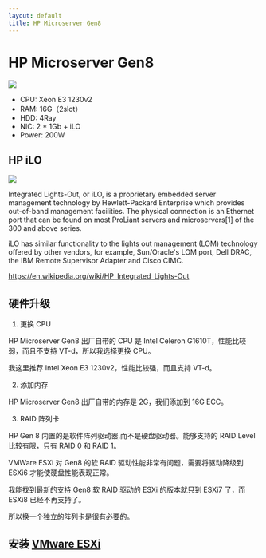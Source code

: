 ```yaml
---
layout: default
title: HP Microserver Gen8
---
```


# HP Microserver Gen8

![](https://rabbit-note.com/wp-content/uploads/2019/08/MicroServerGen8.jpg)

+ CPU: Xeon E3 1230v2
+ RAM: 16G（2slot）
+ HDD: 4Ray
+ NIC: 2 * 1Gb + iLO
+ Power: 200W

## HP iLO

![](https://www.storagereview.com/wp-content/uploads/2019/05/StorageReview-HP-iLO.jpg)

Integrated Lights-Out, or iLO, is a proprietary embedded server management technology by Hewlett-Packard Enterprise which provides out-of-band management facilities. The physical connection is an Ethernet port that can be found on most ProLiant servers and microservers[1] of the 300 and above series.

iLO has similar functionality to the lights out management (LOM) technology offered by other vendors, for example, Sun/Oracle's LOM port, Dell DRAC, the IBM Remote Supervisor Adapter and Cisco CIMC.

<https://en.wikipedia.org/wiki/HP_Integrated_Lights-Out>

## 硬件升级

1. 更换 CPU

HP Microserver Gen8 出厂自带的 CPU 是 Intel Celeron G1610T，性能比较弱，而且不支持 VT-d，所以我选择更换 CPU。

我这里推荐 Intel Xeon E3 1230v2，性能比较强，而且支持 VT-d。

2. 添加内存

HP Microserver Gen8 出厂自带的内存是 2G，我们添加到 16G ECC。

3. RAID 阵列卡

HP Gen 8 内置的是软件阵列驱动器,而不是硬盘驱动器。能够支持的 RAID Level 比较有限，只有 RAID 0 和 RAID 1。

VMWare ESXi 对 Gen8 的软 RAID 驱动性能非常有问题，需要将驱动降级到 ESXi6 才能使硬盘性能表现正常。

我能找到最新的支持 Gen8 软 RAID 驱动的 ESXi 的版本就只到 ESXi7 了，而 ESXi8 已经不再支持了。

所以换一个独立的阵列卡是很有必要的。

## 安装 [VMware ESXi](vmware/esxi)